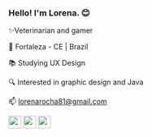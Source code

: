 ### Hello! I'm Lorena. 😊

✨Veterinarian and gamer

📍 Fortaleza - CE | Brazil

📚 Studying UX Design

🔍 Interested in graphic design and Java

📫 lorenarocha81@gmail.com


<a href="https://www.instagram.com/lorenairotiv" target="blank"><img align="center" src="https://img.shields.io/badge/Instagram-E4405F?style=for-the-badge&logo=instagram&logoColor=white" height="25" /></a> <a href="https://www.linkedin.com/in/lorena-cardozo/" target="blank"><img align="center" src="https://img.shields.io/badge/LinkedIn-0077B5?style=for-the-badge&logo=linkedin&logoColor=white" height="25" /></a> <a href="https://t.me/lorenairotiv" target="blank"><img align="center" src="https://img.shields.io/badge/Telegram-2CA5E0?style=for-the-badge&logo=telegram&logoColor=white" height="25" /></a>
